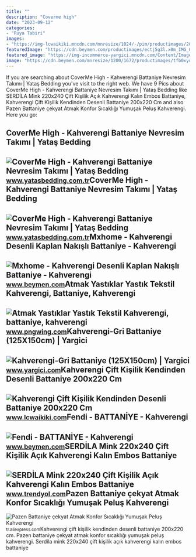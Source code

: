 ```yaml
---
title: ""
description: "Coverme high"
date: "2023-09-12"
categories:
- "Ruya Tabiri"
images:
- "https://img-lcwaikiki.mncdn.com/mnresize/1024/-/pim/productimages/20202/5972729/l_20202-w2aq49z8-h2f_a1.jpg"
featuredImage: "https://cdn.beymen.com/productimages/ectj5g3l.x0m_IMG_01_2110093214012.jpg"
featured_image: "https://img-incommerce-yargici.mncdn.com/Content/Images/Thumbs/22150464_std-battaniye-125x150cm-8kkea5147x.jpeg"
image: "https://cdn.beymen.com/mnresize/1200/1672/productimages/tfb0xyuy.g5r_IMG_22_2110085936977.jpg"
---
```


If you are searching about CoverMe High - Kahverengi Battaniye Nevresim Takımı | Yataş Bedding you've visit to the right web. We have 9 Pics about CoverMe High - Kahverengi Battaniye Nevresim Takımı | Yataş Bedding like SERDİLA Mink 220x240 Çift Kişilik Açık Kahverengi Kalın Embos Battaniye, Kahverengi Çift Kişilik Kendinden Desenli Battaniye 200x220 Cm and also Pazen Battaniye çekyat Atmak Konfor Sıcaklığı Yumuşak Peluş Kahverengi. Here you go:

CoverMe High - Kahverengi Battaniye Nevresim Takımı | Yataş Bedding
-------------------------------------------------------------------

 ![CoverMe High - Kahverengi Battaniye Nevresim Takımı | Yataş Bedding](https://img-yatas.mncdn.com/Content/Images/Thumbs/0065515_coverme-high-kahverengi-nevresim-takimi-kahverengi-43429.jpeg) <small>www.yatasbedding.com.tr</small>CoverMe High - Kahverengi Battaniye Nevresim Takımı | Yataş Bedding
-------------------------------------------------------------------

 ![CoverMe High - Kahverengi Battaniye Nevresim Takımı | Yataş Bedding](https://img-yatas.mncdn.com/Content/Images/Thumbs/0065519_coverme-high-kahverengi-nevresim-takimi-kahverengi-43429.jpeg) <small>www.yatasbedding.com.tr</small>Mxhome - Kahverengi Desenli Kaplan Nakışlı Battaniye - Kahverengi
-----------------------------------------------------------------

 ![Mxhome - Kahverengi Desenli Kaplan Nakışlı Battaniye - Kahverengi](https://cdn.beymen.com/mnresize/1200/1672/productimages/tfb0xyuy.g5r_IMG_22_2110085936977.jpg) <small>www.beymen.com</small>Atmak Yastıklar Yastık Tekstil Kahverengi, Battaniye, Kahverengi
----------------------------------------------------------------

 ![Atmak Yastıklar Yastık Tekstil Kahverengi, battaniye, kahverengi](https://w7.pngwing.com/pngs/55/265/png-transparent-throw-pillows-cushion-textile-brown-blanket-brown-furniture-rectangle.png) <small>www.pngwing.com</small>Kahverengi-Gri Battaniye (125X150cm) | Yargici
----------------------------------------------

 ![Kahverengi-Gri Battaniye (125X150cm) | Yargici](https://img-incommerce-yargici.mncdn.com/Content/Images/Thumbs/22150464_std-battaniye-125x150cm-8kkea5147x.jpeg) <small>www.yargici.com</small>Kahverengi Çift Kişilik Kendinden Desenli Battaniye 200x220 Cm
--------------------------------------------------------------

 ![Kahverengi Çift Kişilik Kendinden Desenli Battaniye 200x220 Cm](https://img-lcwaikiki.mncdn.com/mnresize/1024/-/pim/productimages/20202/5972729/l_20202-w2aq49z8-h2f_a1.jpg) <small>www.lcwaikiki.com</small>Fendi - BATTANİYE - Kahverengi
------------------------------

 ![Fendi - BATTANİYE - Kahverengi](https://cdn.beymen.com/productimages/ectj5g3l.x0m_IMG_01_2110093214012.jpg) <small>www.beymen.com</small>SERDİLA Mink 220x240 Çift Kişilik Açık Kahverengi Kalın Embos Battaniye
-----------------------------------------------------------------------

 ![SERDİLA Mink 220x240 Çift Kişilik Açık Kahverengi Kalın Embos Battaniye](https://cdn.dsmcdn.com/ty258/product/media/images/20211130/12/1895678/326137936/1/1_org_zoom.jpg) <small>www.trendyol.com</small>Pazen Battaniye çekyat Atmak Konfor Sıcaklığı Yumuşak Peluş Kahverengi
----------------------------------------------------------------------

 ![Pazen Battaniye çekyat Atmak Konfor Sıcaklığı Yumuşak Peluş Kahverengi](https://ae01.alicdn.com/kf/HTB1tq4tSpXXXXXRaFXXq6xXFXXXg/Pazen-Battaniye-ekyat-Atmak-Konfor-S-cakl-Yumu-ak-Pelu-Kahverengi-Inek-Boynuzlar-Mavi-G-ky.jpg) <small>tr.aliexpress.com</small>Kahverengi çift kişilik kendinden desenli battaniye 200x220 cm. Pazen battaniye çekyat atmak konfor sıcaklığı yumuşak peluş kahverengi. Serdi̇la mink 220x240 çift kişilik açık kahverengi kalın embos battaniye
